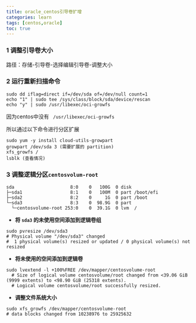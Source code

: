 ```yaml
---
title: oracle_centos引导卷扩增
categories: learn
tags: [centos,oracle]
toc: true
---
```


### 1 调整引导卷大小

路径：存储-引导卷-选择编辑引导卷-调整大小



### 2 运行重新扫描命令

```shell
sudo dd iflag=direct if=/dev/sda of=/dev/null count=1
echo "1" | sudo tee /sys/class/block/sda/device/rescan
echo "y" | sudo /usr/libexec/oci-growfs
```



因为centos中没有 `` /usr/libexec/oci-growfs``

所以通过以下命令进行分区扩展

```shell
sudo yum -y install cloud-utils-growpart
growpart /dev/sda 3 (需要扩展的 partition)
xfs_growfs /
lsblk (查看情况)
```



### 3 调整逻辑分区`centosvolum-root`

```
sda                     8:0    0   100G  0 disk
├─sda1                  8:1    0   100M  0 part /boot/efi
├─sda2                  8:2    0     1G  0 part /boot
└─sda3                  8:3    0  98.9G  0 part
  └─centosvolume-root 253:0    0  39.1G  0 lvm  /
```

- **将 `sda3` 的未使用空间添加到逻辑卷组**

``` shell
sudo pvresize /dev/sda3
# Physical volume "/dev/sda3" changed
#  1 physical volume(s) resized or updated / 0 physical volume(s) not resized
```

- **将未使用的空间添加到逻辑卷**

```shell
sudo lvextend -l +100%FREE /dev/mapper/centosvolume-root
  # Size of logical volume centosvolume/root changed from <39.06 GiB (9999 extents) to <98.90 GiB (25318 extents).
  # Logical volume centosvolume/root successfully resized.
```

- **调整文件系统大小**

```shell
sudo xfs_growfs /dev/mapper/centosvolume-root
# data blocks changed from 10238976 to 25925632
```

